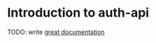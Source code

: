 # Introduction to auth-api

TODO: write [great documentation](http://jacobian.org/writing/what-to-write/)
